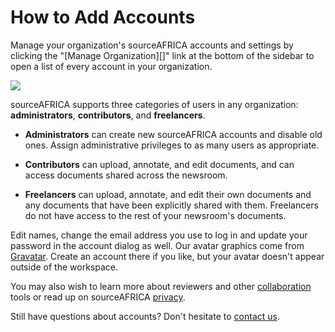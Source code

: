 # How to Add Accounts

Manage your organization's sourceAFRICA accounts and settings by clicking the "[Manage Organization][]" link at the bottom of the sidebar to open a list of every account in your organization.

<img src="/images/help/show_all_accounts.jpg" class="full_line" />

sourceAFRICA supports three categories of users in any organization: **administrators**, **contributors**, and **freelancers**.

 * **Administrators** can create new sourceAFRICA accounts and disable old ones. Assign administrative privileges to as many users as appropriate. 

 * **Contributors** can upload, annotate, and edit documents, and can access documents shared across the newsroom.
  
 * **Freelancers** can upload, annotate, and edit their own documents and any documents that have been explicitly shared with them. Freelancers do not have access to the rest of your newsroom's documents.
  
Edit names, change the email address you use to log in and update your password in the account dialog as well. Our avatar graphics come from [Gravatar][]. Create an account there if you like, but your avatar doesn't appear outside of the workspace.

You may also wish to learn more about reviewers and other [collaboration][] tools or read up on sourceAFRICA [privacy][].

Still have questions about accounts? Don't hesitate to [contact us][].

[Gravatar]: http://gravatar.com
[contact us]: javascript:dc.ui.Dialog.contact()
[collaboration]: /help/collaboration
[privacy]: /help/privacy
